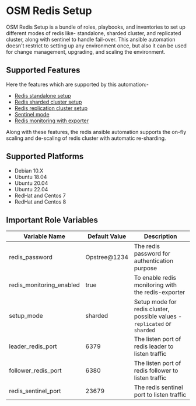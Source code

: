 # OSM Redis Setup

OSM Redis Setup is a bundle of roles, playbooks, and inventories to set up different modes of redis like- standalone, sharded cluster, and replicated cluster, along with sentinel to handle fail-over. This ansible automation doesn't restrict to setting up any environment once, but also it can be used for change management, upgrading, and scaling the environment.

## Supported Features

Here the features which are supported by this automation:-

- [Redis standalone setup](https://redis.io/docs/getting-started/)
- [Redis sharded cluster setup](https://redis.io/docs/management/scaling/)
- [Redis replication cluster setup](https://redis.io/docs/management/replication/)
- [Sentinel mode](https://redis.io/docs/management/sentinel/)
- [Redis monitoring with exporter](https://github.com/oliver006/redis_exporter)

Along with these features, the redis ansible automation supports the on-fly scaling and de-scaling of redis cluster with automatic re-sharding.

## Supported Platforms

- Debian 10.X
- Ubuntu 18.04
- Ubuntu 20.04
- Ubuntu 22.04
- RedHat and Centos 7
- RedHat and Centos 8

## Important Role Variables

| **Variable Name**        | **Default Value** | **Description**                                                           |
|--------------------------|-------------------|---------------------------------------------------------------------------|
| redis_password           | Opstree@1234      | The redis password for authentication purpose                             |
| redis_monitoring_enabled | true              | To enable redis monitoring with the redis-exporter                        |
| setup_mode               | sharded           | Setup mode for redis cluster, possible values - `replicated` or `sharded` |
| leader_redis_port        | 6379              | The listen port of redis leader to listen traffic                         |
| follower_redis_port      | 6380              | The listen port of redis follower to listen traffic                       |
| redis_sentinel_port      | 23679             | The redis sentinel port to listen traffic                                 |
